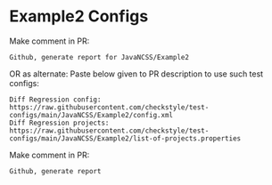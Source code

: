 # Example2 Configs
Make comment in PR:
```
Github, generate report for JavaNCSS/Example2
```
OR as alternate:
Paste below given to PR description to use such test configs:
```
Diff Regression config: https://raw.githubusercontent.com/checkstyle/test-configs/main/JavaNCSS/Example2/config.xml
Diff Regression projects: https://raw.githubusercontent.com/checkstyle/test-configs/main/JavaNCSS/Example2/list-of-projects.properties
```
Make comment in PR:
```
Github, generate report
```
